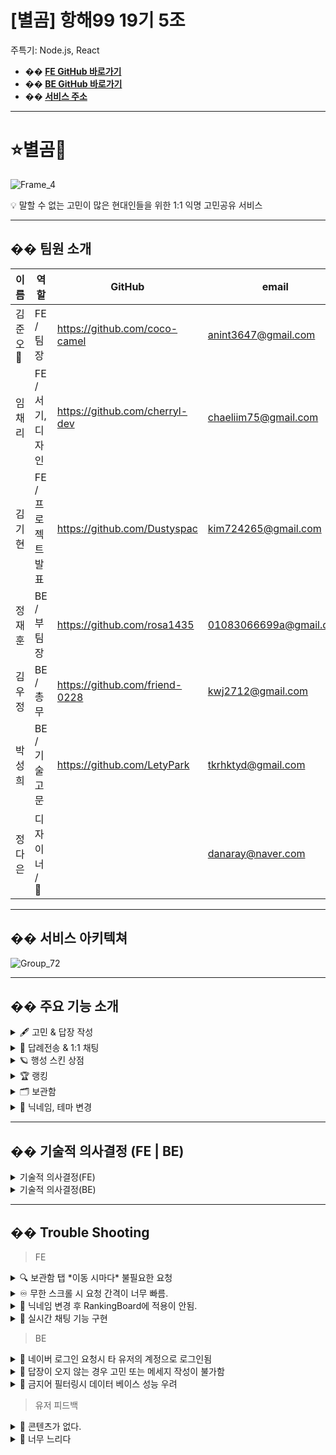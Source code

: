 # [별곰] 항해99 19기 5조 

주특기: Node.js, React

- **�� [FE GitHub 바로가기](https://github.com/BYEOL-GOM/FP-FRONT)**
- **�� [BE GitHub 바로가기](https://github.com/BYEOL-GOM/FP-BACK)** <br/>
- **�� [서비스 주소](https://byeolgom.com/login)**

---

# **⭐️별곰🐻**

![Frame_4](https://github.com/BYEOL-GOM/FP-FRONT/assets/157693710/31abc8ef-8002-4760-a916-5ff6bf73f8aa)

<aside>
💡 말할 수 없는 고민이 많은 현대인들을 위한 1:1 익명 고민공유 서비스

</aside>


---

## **��** 팀원 소개

| 이름 | 역할 | GitHub | email |
| --- | --- | --- | --- |
| 김준오 👑 | FE / 팀장 | https://github.com/coco-camel | anint3647@gmail.com  |
| 임채리 | FE / 서기, 디자인 | https://github.com/cherryl-dev | chaeliim75@gmail.com |
| 김기현 | FE / 프로젝트 발표 | https://github.com/Dustyspac | kim724265@gmail.com |
| 정재훈 | BE / 부팀장 | https://github.com/rosa1435 | 01083066699a@gmail.com  |
| 김우정 | BE / 총무 | https://github.com/friend-0228 | kwj2712@gmail.com |
| 박성희 | BE / 기술고문 | https://github.com/LetyPark | tkrhktyd@gmail.com |
| 정다은 | 디자이너 / 🎨 || danaray@naver.com |

---

## �� 서비스 아키텍쳐

![Group_72](https://github.com/BYEOL-GOM/FP-FRONT/assets/157693710/c129b50e-8469-4526-bc57-a839d3f4d754)

---

## **��** 주요 기능 소개

<details>
  
<summary>🖋️ 고민 & 답장 작성</summary>
    
![0_고민작성](https://github.com/BYEOL-GOM/FP-FRONT/assets/157693710/ae690d1d-8e7f-4c49-a039-ca8919696033)

  <aside>
    
  💡 메인 하단의 우주선 모양을 클릭
  
  </aside>
  
  <aside>
    
  🖋️ 내 고민을 작성
  
  > 페이지 상단 중앙의 로켓 클릭으로 로켓의 모양 지정 가능
  > 
  
  > 하단 색상변경 아이콘으로 보낼 때의 텍스트 색상 지정 가능
  > 
  </aside>
  
  <aside>
    
  👆 전송하기 버튼 클릭
  
  </aside>
  
  <aside>
    
  ✅ 고민 작성 성공!
  
  </aside>
    
</details>

<details>
  
<summary> 🚀 답례전송 & 1:1 채팅</summary>
    
![0_답례전송](https://github.com/BYEOL-GOM/FP-FRONT/assets/157693710/70725600-fc8a-45f6-ab31-f2a9a0d77bc3)

  <aside>
    
  💡 행성 주변의 우주선 클릭
  
  </aside>
  
  <aside>
    
  🖋️ 하단의 입력창 선택 후, 답변 작성
  
  </aside>
  
  <aside>
    
  👆 이때, 온 답변에 답례를 보내고 싶다면 하단의 답례 전송 버튼 선택
  
  > 나의 고민에서 시작된 우주선만 답례 전송 가능
  > 
  
  > 답례 전송 시, 1:1 채팅 요청을 원한다면 [ 답례와 함께 1:1 채팅 요청 ] 선택
  > 
  </aside>
  
  <aside>
  ✅ 답변 및 답례 전송 성공!
  
  </aside>
    
</details>

<details>
  
<summary>🪐 행성 스킨 상점</summary>
    
![0_상점](https://github.com/BYEOL-GOM/FP-FRONT/assets/157693710/8a8e4e44-f8a4-4f0d-a770-b5414ab7dfad)

  <aside>
    
  💡 메인의 상점 버튼 클릭
  
  </aside>
  
  <aside>
    
  👆 내가 가진 별(답례)의 갯수 확인 후, 구매하고 싶은 행성 종류 선택
  
  </aside>
  
  <aside>
    
  ✅ 조건이 만족한다면, 구매 성공!
  
  > 이때, 구매한 행성을 적용하고 싶다면 한 번 더 클릭해 행성 적용
  > 
  </aside>
    
</details>

<details>
  
<summary>🏆 랭킹</summary>
    
![0_랭킹](https://github.com/BYEOL-GOM/FP-FRONT/assets/157693710/4d00f927-2948-4440-a31d-b21b3d4e9732)

  
  <aside>
    
  💡 메인의 랭킹 아이콘 클릭
  
  </aside>
  
  <aside>
    
  ✅ 랭킹 정보 확인
  
  > 주황색 강조색으로 내 순위 확인 가능
  > 
  </aside>
    
</details>

<details>
  
<summary>🗂️ 보관함</summary>
    
  
![0_보관함](https://github.com/BYEOL-GOM/FP-FRONT/assets/157693710/980e5338-a392-4281-910d-26a71ee97338)

<aside>
  
💡 메인의 보관함 탭 클릭 

</aside>
  
  <aside>
    
  👆 조회하고 싶은 로켓 혹은 나에게 온 로켓 내역 클릭
  
  </aside>
  
  <aside>
    
  ✅ 로켓의 상세 정보 확인
  
  > 답례 여부, 답장 여부, 삭제 여부 확인 가능
  > 
  </aside>
    
</details>

<details>
  
<summary>📝 닉네임, 테마 변경</summary>
    
 ![0_테마변경](https://github.com/BYEOL-GOM/FP-FRONT/assets/157693710/065cf1ab-fb05-4e09-8c08-68cd8522f9e5)
  
  <aside>
    
  💡 메인에서 설정탭 클릭
  
  </aside>
  
  <aside>
    
  👆 닉네임 변경이라면 닉네임 탭 클릭
  
  </aside>
  
  <aside>
    
  🌟 모드 변경이라면 테마변경 토글 클릭
  
  </aside>
  
  <aside>
    
  ✅ 닉네임 혹은 테마변경 완료!
  
  </aside>
    
</details>


---

## **��** 기술적 의사결정 (FE | BE)

<details>
  
<summary>기술적 의사결정(FE)</summary>
    
  | 사용 기술 | 채택 이유 |
  | --- | --- |
  | Vite | - CRA보다 빠른 빌드를 위해 채택 |
  | TypeScript | - 정적 타이핑 언어로 개발 프로세스 초기에 오류를 포착하여 코드 안전성에 도움이 됨 <br/> - 데이터 구조와 인터페이스를 명확하게 정의하여 가독성 향상<br/> - 코드의 유지, 관리가 용이 |
  | Zustand | - 허들이 낮아 쉽게 사용이 가능함<br/>- redux devtools를 사용할 수 있어 디버깅에 용이<br/>- 특정 라이브러리에 엮이지 않음 |  
  | React-Query (Tanstack-Query) | - data fetching, caching, server state 등을 활용하여 핵심 로직에 집중이 가능<br/>- API 호출을 여러 번 하지 않도록 만들어 주어, 코드의 효율성 증가 |
  | Axios | - 자바스크립트의 fetch에 비해 지원하는 기능이 다양함<br/> - response timeout 처리 방법이 존재하는 등 장점이 많음 |
  | Styled-component | - 유니크한 이름으로 CSS 설정을 가능하게 해 줌<br/> - 중복되는 class 관리에 용이, 컴포넌트는 재사용성이 증가 |
  | React-router-dom | - SPA 방식의 React 환경에서 페이지를 나눠 줌 |
  | Eslint / Prettier  -  @typescript | - 코드 컨벤션을 일정한 기준에 맞추어 작성할 수 있도록 스타일을 지정<br/> - 코드의 퀄리티가 보장됨 |
  | lodash | - throttle(쓰로틀)과 debounce(디바운스)와 같은 함수를 제공 |
  | three.js | - UI상의 3D 효과를 표현하기 위해 사용 |

</details>

<details>
  
<summary>기술적 의사결정(BE)</summary>
    
  | 사용 기술 | 채택 이유 |
  | --- | --- |
  | Social Login
  (카카오, 네이버) | - 사용자의 정보 노출을 최소화 <br/> - 무분별한 계정 가입을 방지 |
  | MySQL & Prisma | - MySQL은 안정성과 성능이 뛰어남<br/> - prisma ORM을 조합하여 DB 상호작용을 단순화 + 보안 강화 |
  | GitHub Actions | - GitHub 통합이 용이<br/> - 빠른 배포가 가능함 |
  | Winston | - 서버가 종료되면 쌓여있던 로그가 삭제되는 이슈 해결<br/> - 로그를 외부 파일에 저장해서 관리하기 위해 사용 |
  | Docker | - 팀원 및 서버와 개발 환경을 쉽게 동기화할 수 있음 |
  | PM2 | - 간단한 설정으로 무중단 배포 구현이 가능 |
  | Sentry | - 실시간 오류 모니터링을 통해 빠른 대응이 가능 |
  | Socket.io | - 실시간, 양방향 통신을 간편하게 구현<br/> - 정보 교환이 빨라 지속적으로 업데이트 되는 정보를 수신해야 하는 채팅 기능에 적합 |
  | prettier | - 코드 컨벤션을 일정한 기준에 맞추어 작성할 수 있도록 스타일을 지정<br/> - 코드의 퀄리티가 보장됨 |

</details>

---

## **�� Trouble Shooting**


> FE
> 
<details>

<summary>🔍 보관함 탭 *이동 시마다* 불필요한 요청</summary>
    
  **문제점**
  
  - 보관함 탭 클릭 시 반복 요청.. 불필요한 요청이라 생각함.
  
  **원인**
  
  - 탭 클릭 시마다 api를 요청하게 되어있음
  
  **해결**
  
  - 무한 스크롤 부분을 tanstack-query를 이용해 탭마다 쿼리키를 지정,
  - staleTime과 gcTime을 설정해 데이터를 일정 시간 유지할 수 있도록 함
  - 데이터의 변경이 있을 경우 쿼리 무효화를 통해 불러올 수 있도록 변경
  
  ```jsx
    const {
      data: pastContent,
      fetchNextPage,
      hasNextPage,
      isPending,
    } = useInfiniteQuery({
      queryKey: ['worries', whoseContent],
      queryFn: ({ pageParam = 1 }) => getPastContent(pageParam),
      initialPageParam: 1,
      getNextPageParam: (lastPage) => {
        if (lastPage.result.length === 0) {
          return undefined;
        }
        return lastPage.isLast ? undefined : lastPage.nextPage;
      },
      retry: 1,
      staleTime: 1000 * 60,
      gcTime: 1000 * 60,
    });
  ```

</details>

<details>
  
<summary>♾ 무한 스크롤 시 요청 간격이 너무 빠름.</summary>
    
  **문제점**
  
  - 무한 스크롤에서 휠을 빠르게 내릴 경우 짧은 시간 내에 많은 요청이 발생
  - 너무 빠르다는 생각이 들어서 제한을 두어야 함
  
  **원인**
  
  - 무한 스크롤을 구현한 부분에서 IntersectionObserver의
  - *인뷰* div = ref가 빠르게 지속적으로 닿을 때마다 요청
  
  **해결**
  
  - 시간적인 제한을 걸어두면 어떨까 생각.
  - Throttle, Debounce 기법을 찾았고
  - ,Throttle => 일정 시간 동안 요청이 한 번만 수행되도록.
  - Debounce => 요청이 들어오고 일정 시간을 기다린 후 요청을 수행
  - Throttle 기법을 선택.
  - 이를 편하게 사용할 수 있는 lodash 라이브러리를 채택함.
      
      ```jsx
      import _ from 'lodash';
        const handleLoadMore = useMemo(
          () =>
            _.throttle(() => {
              if (hasNextPage) {
                fetchNextPage();
              }
            }, 500),
          [hasNextPage, fetchNextPage],
        );
      ```
        
</details>

<details>
  
<summary>👤 닉네임 변경 후 RankingBoard에 적용이 안됨.</summary>
    
  **문제점**
  
  - 닉네임을 변경하고 랭킹을 확인했을 때 바로 적용이 안 됨
  
  **원인**
  
  - RankingBoard의 query 설정에 staleTime이 20초로 설정되어 있었음
  
  **해결**
  
  - 닉네임이 변경되는 상태를 query로 관리
  - 닉네임 변경 쿼리가 실행될때 invalidateQueries로 랭킹보드의 query를 무효화
  
  ```jsx
  // 닉네임 변경 query
    const { data: currentNickname, isLoading: isFetchingNickname } = useQuery({
      queryKey: ['currentNickname'],
      queryFn: getUserName,
    });
    
    
  // 닉네임 변경 시 ranking query 무효화
      mutation.mutate(nickname, {
        onSuccess: () => {
          queryClient.invalidateQueries({ queryKey: ['rankings'] });
          openStateModal('닉네임이 성공적으로 변경되었어요!');
          navigate('/mypage');
        },
      });
    };
  ```
    
</details>

<details>
  
<summary> 💬 실시간 채팅 기능 구현 </summary>
    
  **문제점**
  
  - socket을 사용해 이전 채팅 내용을 가져올 많은 로딩 시간 소요 및 중복 채팅 노출
  
  **원인**
  
  - socket.on을 통해 가져온 데이터들이 한 번에 전송되어 로딩 발생 & 룸접속 유저에게 
  모두 보여지는 것이 원인. 그래서 API를 통해 이전 내용은 서버로부터 직접 전달받았으나,
  socket의 실시간 채팅과 겹쳐버리는 문제가 새롭게 발생
  
  **해결**
  
  - 기존 내역 메세지 + socket.on으로 전달받은 메세지를 통합 후, 
  chatId를 바탕으로 중복 메세지를 제거하고 업데이트 되는 방향으로 수정
  
  ```jsx
  useEffect(() => {
      if (chatMessages) {
        const formattedPastMessages = chatMessages.pages.flatMap(
          (page) => page.formattedPastMessages,
        );
        setRoomMessages((prevMessages) => {
          const uniqueMessages = formattedPastMessages.filter((msg) =>
            prevMessages.every((prevMsg) => prevMsg.chatId !== msg.chatId),
          );
          return [...prevMessages, ...uniqueMessages];
        });
      }
    }, [chatMessages]);
  ```
 </details>


> BE

<details>

<summary>👀 네이버 로그인 요청시 타 유저의 계정으로 로그인됨</summary>
    
  **문제점**
  
  - 네이버 로그인을 시도하면 본인의 계정이 아닌 다른 사람의 계정으로 로그인됨
  
  **원인**
  
  - 로그인에 필요한 유저 정보를 받아오는 과정에서 고유 회원 번호를 잘못 할당하는 것이 원인.
  
  **해결**
  
  - 유저 테이블에 유저 회원번호를 체크하는 칼럼을 추가하여 해당유저의 정보가 있는지 없는지 판단하여 유저정보가 없으면 유저정보를 생성하고 유저정보가 있으면 바로 토큰 발급
  
  ```jsx
  
          const findUser = await prisma.users.findFirst({
              where: { userCheckId: user.id.toString() },
          });
  
          if (!findUser) {
              const lastUser = await prisma.users.count();
              const createUser = await prisma.users.create({
                  data: {
                      userCheckId: user.id.toString(),
                      nickname: `고민의 늪에 빠진 곰 ${lastUser + 1}`,
                      email: user.email,
                  },
              });
  
  ```
    
 </details>

<details>
  
<summary>💬 답장이 오지 않는 경우 고민 또는 메세지 작성이 불가함</summary>
  
  **문제점**
  
  - 고민 로켓을 모두 소진했는데 어떠한 답장도 오지 않을 경우 사용자는 더 이상 메세지를 작성할 수 없음
  
  **원인**
  
  - 고민 로켓 회복은 답례를 받거나, 내가 보낸 고민이 상대방에 의해 삭제 되었을 경우에만 가능
  - 답변이 없는 상황에 고민 로켓이 회복되는 조건 부재
  
  **해결**
  
  - node-cron 라이브러리를 사용하여 마지막 대화 기준 12시간 이상 답장 메세지가 오지 않으면 매일 밤 자정 12시에 해당 메세지가 소프트 삭제되고 고민 작성 로켓과 답변 작성 카운트 수가 회복되는 것으로 해결
  
  ```jsx
  // 매일 자정에 스케줄러 실행
  cron.schedule('0 0 * * *', async () => {
      console.log('매일 자정에 오래된 고민 삭제 작업을 시작합니다.');
      try {
          await deleteOldMessages();
          console.log('오래된 고민 삭제 작업이 성공적으로 완료되었습니다.');
      } catch (error) {
          console.error('오래된 고민 삭제 작업 중 오류가 발생했습니다:', error);
      }
  });
  
  // # 생성된후 12시간 동안 답변이 없는 고민 or 12시간동안 답장이 오지 않는 메세지 조회
  export const findOldMessages = async (prismaClient) => {
      const twentyFourHoursAgo = new Date(new Date().getTime() - 12 * 60 * 60 * 1000);
  
      return await prismaClient.worries.findMany({
          where: {
              OR: [
                  {
                      // 답변이 없고 createdAt이 12시간 이상된 경우
                      createdAt: { lt: twentyFourHoursAgo },
                      comments: { none: {} },
                  },
                  {
                      // 답변이 있고 updatedAt이 12시간 이상된 경우
                      updatedAt: { lt: twentyFourHoursAgo },
                      comments: { some: {} },
                  },
              ],
              deletedAt: null,
          },
          select: { worryId: true },
      });
  };
  
  // # worryId에 해당하는 comments 모두 소프트 삭제
  export const deleteAllCommentsForWorry = async (worryId, prismaClient) => {
      await prismaClient.comments.updateMany({
          where: { worryId },
          data: { deletedAt: new Date() },
      });
  };
  
  // # worryId에 해당하는 고민 메세지 삭제
  export const deleteSelectedWorry = async (worryId, prismaClient) => {
      await prismaClient.worries.updateMany({
          where: { worryId },
          data: { deletedAt: new Date() },
      });
  };
  
  // # 사용자 카운트 업데이트
  export const updateUserCounts = async (worryAuthorId, commentAuthorId, prismaClient) => {
      // 고민 작성자의 remainingWorries 증가
      await prismaClient.users.updateMany({
          where: { userId: worryAuthorId, remainingWorries: { lt: 5 } },
          data: { remainingWorries: { increment: 1 } },
      });
      // 답변 작성자의 remainigAnswers 증가
      await prismaClient.users.updateMany({
          where: { userId: commentAuthorId, remainingAnswers: { lt: 5 } },
          data: { remainingAnswers: { increment: 1 } },
      });
  };
  ```
    
</details>

<details>
<summary>🤬 금지어 필터링시 데이터 베이스 성능 우려</summary>
    
  **문제점**
  
  - 고민/답장 메세지 작성 API 호출시 금지어 필터링 검사를 위해 데이터베이스 접근을 매번 해야함
  
  **원인**
  
  - 금지어 키워드를 데이터베이스에 저장해두고 글 작성시 필터링함
  
  **해결**
  
  - 서버 시작 시 금지어 목록을 메모리에 로드함으로써 매번 데이터 베이스에 직접 접근하지 않아 성능 우려를 최소화함
  
  ```jsx
   
  global.bannedWords = [];
  
  // 금지어 목록 로드
  export async function loadBannedWords() {
      const bannedWords = await prisma.bannedWords.findMany({
          select: { word: true },
      });
      global.bannedWords = bannedWords.map((wordObj) => wordObj.word);
  }
      
      
      loadBannedWords()
      .then(() => {
          console.log('금지어 목록이 메모리에 로드되었습니다.');
      })
      .catch((error) => {
          console.error('금지어 목록 로딩 중 오류 발생:', error);
      });
      
      
      
   // 글작성 API 요청시 금지어 포함 여부 확인
          const isBannedWordIncluded = global.bannedWords.some((word) => content.includes(word));
  
          if (isBannedWordIncluded) {
              throw new AppError('금지어가 포함된 내용은 등록할 수 없습니다', 400);
          }
  ```

</details>    

> 유저 피드백

<details>

<summary>💬 콘텐츠가 없다.</summary>
    
  **문제점**
  
  - 사용 유저 수가 적기에 처음 사용자가 접속했을 경우 할 게 너무 없음…
  
  **원인**
  
  - 보관함의 경우 처음 기획의도는 답례를 주고받은 경우만 표시,
  - 로켓을 보낸 후 확인할 방법이 전혀 없음.
  
  **해결**
  
  - 보낸 메시지 받은 메시지 모두 보여줌.
  - 답변이 삭제되었다면 삭제 표시, 답례를 받았다면 받은 표시
  - 답례를 받아 구매할 수 있는 행성 상점 구현
  - 랜덤 한 유저와 로켓을 주고받는 중 *1 대 1* 대화로 이어질 수 있도록 *채팅 기능* 구현

 </details>

<details>
<summary>💬 너무 느리다</summary>
    
  **문제점**
  
  - 사이트 속도가 너무 느리다… 답답함
  
  **원인**
  
  - s3 배포를 처음 도전했으나, 국가를 유럽으로 설정해버림
  
  **해결**
  
  - 국가 한국으로 이동, 및 도메인 구매 후 적용 완료.

</details>
